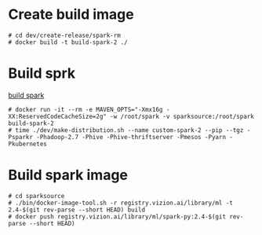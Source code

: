 # Create build image

```shell
# cd dev/create-release/spark-rm
# docker build -t build-spark-2 ./
```


# Build sprk

[build spark](https://spark.apache.org/docs/latest/building-spark.html)

```shell
# docker run -it --rm -e MAVEN_OPTS="-Xmx16g -XX:ReservedCodeCacheSize=2g" -w /root/spark -v sparksource:/root/spark build-spark-2
# time ./dev/make-distribution.sh --name custom-spark-2 --pip --tgz -Psparkr -Phadoop-2.7 -Phive -Phive-thriftserver -Pmesos -Pyarn -Pkubernetes
```

# Build spark image

```shell
# cd sparksource
# ./bin/docker-image-tool.sh -r registry.vizion.ai/library/ml -t 2.4-$(git rev-parse --short HEAD) build
# docker push registry.vizion.ai/library/ml/spark-py:2.4-$(git rev-parse --short HEAD)
```
